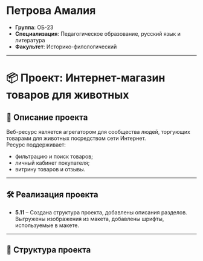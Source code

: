 # Петрова Амалия
- **Группа**: ОБ-23  
- **Специализация**: Педагогическое образование, русский язык и литература  
- **Факультет**: Историко-филологический

---

# 📦 Проект: Интернет-магазин товаров для животных

## 📝 Описание проекта
Веб-ресурс является агрегатором для сообщества людей, торгующих товарами для животных посредством сети Интернет.  
Ресурс поддерживает:
- фильтрацию и поиск товаров;
- личный кабинет покупателя;
- витрину товаров и отзывы.

---

## 🛠 Реализация проекта
- **5.11** – Создана структура проекта, добавлены описания разделов.  
  Выгружены изображения из макета, добавлены шрифты, используемые в макете.

---

## 📁 Структура проекта
